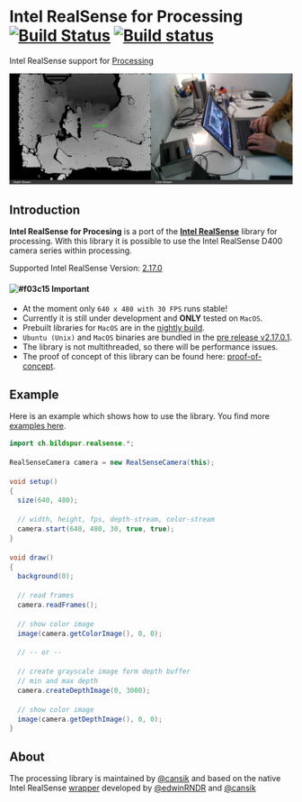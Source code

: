 # Intel RealSense for Processing [![Build Status](https://travis-ci.org/cansik/realsense-processing.svg?branch=master)](https://travis-ci.org/cansik/realsense-processing) [![Build status](https://ci.appveyor.com/api/projects/status/nqmgr5d1pfcmco7u?svg=true)](https://ci.appveyor.com/project/cansik/realsense-processing)
Intel RealSense support for [Processing](https://processing.org/)

![Example](readme/example.jpg)

## Introduction

**Intel RealSense for Procesing** is a port of the **[Intel RealSense](https://github.com/IntelRealSense/librealsense)** library for processing. With this library it is possible to use the Intel RealSense D400 camera series within processing.

Supported Intel RealSense Version: [2.17.0](https://github.com/IntelRealSense/librealsense/releases/tag/v2.17.0)

#### ![#f03c15](https://placehold.it/12/f03c15/000000?text=+) Important

- At the moment only `640 x 480 with 30 FPS` runs stable!
- Currently it is still under development and **ONLY** tested on `MacOS`.
- Prebuilt libraries for `MacOS` are in the [nightly build](https://github.com/cansik/realsense-processing/releases/tag/latest).
- `Ubuntu (Unix)` and `MacOS` binaries are bundled in the [pre release v2.17.0.1](https://github.com/cansik/realsense-processing/releases/tag/v2.17.0.1).
- The library is not multithreaded, so there will be performance issues.
- The proof of concept of this library can be found here: [proof-of-concept](https://github.com/cansik/realsense-processing/tree/master/proof-of-concept).

## Example

Here is an example which shows how to use the library. You find more [examples here](https://github.com/cansik/realsense-processing/tree/master/examples).

```java
import ch.bildspur.realsense.*;

RealSenseCamera camera = new RealSenseCamera(this);

void setup()
{
  size(640, 480);

  // width, height, fps, depth-stream, color-stream
  camera.start(640, 480, 30, true, true);
}

void draw()
{
  background(0);

  // read frames
  camera.readFrames();

  // show color image
  image(camera.getColorImage(), 0, 0);
  
  // -- or --
  
  // create grayscale image form depth buffer
  // min and max depth
  camera.createDepthImage(0, 3000);
  
  // show color image
  image(camera.getDepthImage(), 0, 0);
}
```

## About

The processing library is maintained by [@cansik](https://github.com/cansik) and based on the native Intel RealSense [wrapper](https://github.com/cansik/librealsense) developed by [@edwinRNDR](https://github.com/edwinRNDR) and [@cansik](https://github.com/cansik)